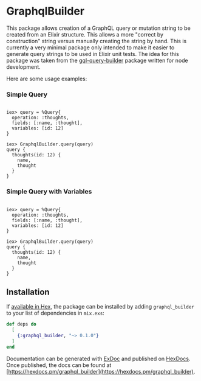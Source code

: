 # GraphqlBuilder

This package allows creation of a GraphQL query or mutation string to be created
from an Elixir structure. This allows a more "correct by construction" string
versus manually creating the string by hand. This is currently a very minimal
package only intended to make it easier to generate query strings to be used in
Elixir unit tests. The idea for this package was taken from the
[gql-query-builder](https://github.com/atulmy/gql-query-builder) package written
for node development.

Here are some usage examples:

### Simple Query
```

iex> query = %Query{
  operation: :thoughts,
  fields: [:name, :thought],
  variables: [id: 12]
}

iex> GraphqlBuilder.query(query)
query {
  thoughts(id: 12) {
    name,
    thought
  }
}

```

### Simple Query with Variables
```

iex> query = %Query{
  operation: :thoughts,
  fields: [:name, :thought],
  variables: [id: 12]
}

iex> GraphqlBuilder.query(query)
query {
  thoughts(id: 12) {
    name,
    thought
  }
}

```

## Installation

If [available in Hex](https://hex.pm/docs/publish), the package can be installed
by adding `graphql_builder` to your list of dependencies in `mix.exs`:

```elixir
def deps do
  [
    {:graphql_builder, "~> 0.1.0"}
  ]
end
```

Documentation can be generated with [ExDoc](https://github.com/elixir-lang/ex_doc)
and published on [HexDocs](https://hexdocs.pm). Once published, the docs can
be found at [https://hexdocs.pm/graphql_builder](https://hexdocs.pm/graphql_builder).

